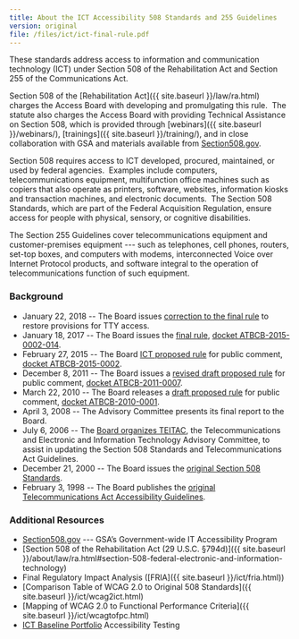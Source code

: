 ```yaml
---
title: About the ICT Accessibility 508 Standards and 255 Guidelines
version: original
file: /files/ict/ict-final-rule.pdf
---
```

These standards address access to information and communication technology (ICT) under Section 508 of the Rehabilitation Act and Section 255 of the Communications Act. 

Section 508 of the [Rehabilitation Act]({{ site.baseurl }}/law/ra.html) charges the Access Board with developing and promulgating this rule.&nbsp; The statute also charges the Access Board with providing Technical Assistance on Section 508, which is provided through [webinars]({{ site.baseurl }}/webinars/), [trainings]({{ site.baseurl }}/training/), and in close collaboration with GSA and materials available from [Section508.gov](https://www.section508.gov).

Section 508 requires access to ICT developed, procured, maintained, or used by federal agencies.&nbsp; 
Examples include computers, telecommunications equipment, multifunction office machines such as copiers that also operate as printers, software, websites, information kiosks and transaction machines, and electronic documents.&nbsp; 
The Section 508 Standards, which are part of the Federal Acquisition Regulation, ensure access for people with physical, sensory, or cognitive disabilities.

The Section 255 Guidelines cover telecommunications equipment and customer-premises equipment --- such as telephones, cell phones, routers, set-top boxes, and computers with modems, interconnected Voice over Internet Protocol products, and software integral to the operation of telecommunications function of such equipment.

### Background

* January 22, 2018 -- The Board issues [correction to the final rule](https://federalregister.gov/d/2018-00848) to restore provisions for TTY access.
* January 18, 2017 -- The Board issues the [final rule](https://federalregister.gov/d/2017-00395), [docket ATBCB-2015-0002-014](https://www.regulations.gov/document/ATBCB-2015-0002-0144).
* February 27, 2015 -- The Board [ICT proposed rule](https://federalregister.gov/d/2015-03467) for public comment, [docket ATBCB-2015-0002](https://www.regulations.gov/docket/ATBCB-2015-0002).
* December 8, 2011 -- The Board issues a [revised draft proposed rule](https://federalregister.gov/d/2011-31462) for public comment, [docket ATBCB-2011-0007](https://www.regulations.gov/docket/ATBCB-2011-0007).
* March 22, 2010 -- The Board releases a [draft proposed rule](https://federalregister.gov/d/2010-6245) for public comment, [docket ATBCB-2010-0001](https://www.regulations.gov/docket/ATBCB-2010-0001).
* April 3, 2008 -- The Advisory Committee presents its final report to the Board.
* July 6, 2006 -- The [Board organizes TEITAC](https://federalregister.gov/d/E6-10562), the Telecommunications and Electronic and Information Technology Advisory Committee, to assist in updating the Section 508 Standards and Telecommunications Act Guidelines.
* December 21, 2000 -- The Board issues the [original Section 508 Standards](https://federalregister.gov/d/00-32017).
* February 3, 1998 -- The Board publishes the [original Telecommunications Act Accessibility Guidelines](https://federalregister.gov/d/98-2414).

### Additional Resources

* [Section508.gov](https://section508.gov) --- GSA’s Government-wide IT Accessibility Program
* [Section 508 of the Rehabilitation Act (29 U.S.C. §794d)]({{ site.baseurl }}/about/law/ra.html#section-508-federal-electronic-and-information-technology)
* Final Regulatory Impact Analysis ([FRIA]({{ site.baseurl }}/ict/fria.html))
* [Comparison Table of WCAG 2.0 to Original 508 Standards]({{ site.baseurl }}/ict/wcag2ict.html)
* [Mapping of WCAG 2.0 to Functional Performance Criteria]({{ site.baseurl }}/ict/wcagtofpc.html)
* [ICT Baseline Portfolio](https://ictbaseline.access-board.gov) Accessibility Testing
